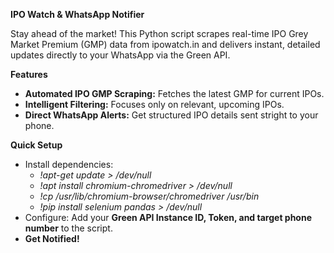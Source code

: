 **IPO Watch & WhatsApp Notifier**

Stay ahead of the market! This Python script scrapes real-time IPO Grey Market Premium (GMP) data from ipowatch.in and delivers instant, detailed updates directly to your WhatsApp via the Green API.

**Features**
- **Automated IPO GMP Scraping:** Fetches the latest GMP for current IPOs.
- **Intelligent Filtering:** Focuses only on relevant, upcoming IPOs.
- **Direct WhatsApp Alerts:** Get structured IPO details sent stright to your phone.

**Quick Setup**
- Install dependencies:
    - _!apt-get update > /dev/null_
    - _!apt install chromium-chromedriver > /dev/null_
    - _!cp /usr/lib/chromium-browser/chromedriver /usr/bin_
    - _!pip install selenium pandas > /dev/null_
- Configure: Add your **Green API Instance ID, Token, and target phone number** to the script.
- **Get Notified!**

